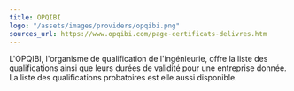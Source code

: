 ```yaml
---
title: OPQIBI
logo: "/assets/images/providers/opqibi.png"
sources_url: https://www.opqibi.com/page-certificats-delivres.htm
---
```


L'OPQIBI, l'organisme de qualification de l'ingénieurie, offre la liste des
qualifications ainsi que leurs durées de validité pour une entreprise donnée.
La liste des qualifications probatoires est elle aussi disponible.
